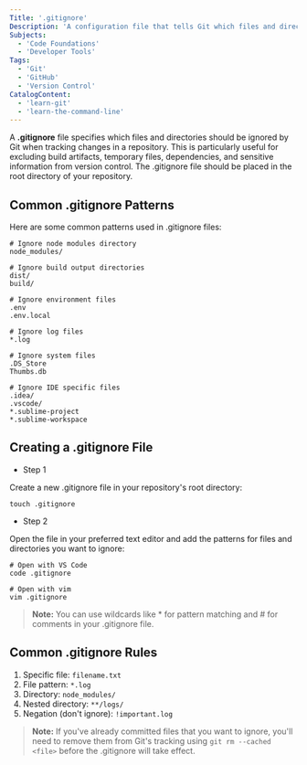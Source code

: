 ```yaml
---
Title: '.gitignore'
Description: 'A configuration file that tells Git which files and directories to ignore when tracking changes in a repository.'
Subjects:
  - 'Code Foundations'
  - 'Developer Tools'
Tags:
  - 'Git'
  - 'GitHub'
  - 'Version Control'
CatalogContent:
  - 'learn-git'
  - 'learn-the-command-line'
---
```


A **.gitignore** file specifies which files and directories should be ignored by Git when tracking changes in a repository. This is particularly useful for excluding build artifacts, temporary files, dependencies, and sensitive information from version control. The .gitignore file should be placed in the root directory of your repository.

## Common .gitignore Patterns

Here are some common patterns used in .gitignore files:

```shell
# Ignore node modules directory
node_modules/

# Ignore build output directories
dist/
build/

# Ignore environment files
.env
.env.local

# Ignore log files
*.log

# Ignore system files
.DS_Store
Thumbs.db

# Ignore IDE specific files
.idea/
.vscode/
*.sublime-project
*.sublime-workspace
```

## Creating a .gitignore File

- Step 1

Create a new .gitignore file in your repository's root directory:

```shell
touch .gitignore
```

- Step 2

Open the file in your preferred text editor and add the patterns for files and directories you want to ignore:

```shell
# Open with VS Code
code .gitignore

# Open with vim
vim .gitignore
```

> **Note:** You can use wildcards like * for pattern matching and # for comments in your .gitignore file.

## Common .gitignore Rules

1. Specific file: `filename.txt`
2. File pattern: `*.log`
3. Directory: `node_modules/`
4. Nested directory: `**/logs/`
5. Negation (don't ignore): `!important.log`

> **Note:** If you've already committed files that you want to ignore, you'll need to remove them from Git's tracking using `git rm --cached <file>` before the .gitignore will take effect.